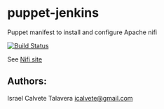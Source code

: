 # puppet-jenkins

Puppet manifest to install and configure Apache nifi

[![Build Status](https://secure.travis-ci.org/icalvete/puppet-nifi.png)](http://travis-ci.org/icalvete/puppet-nifi)

See [Nifi site](https://nifi.apache.org/)

## Authors:

Israel Calvete Talavera <icalvete@gmail.com>
